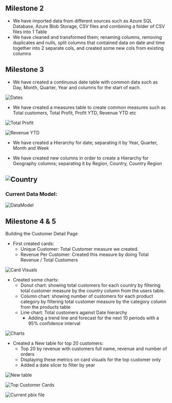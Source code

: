 ## Milestone 2
- We have imported data from different sources such as Azure SQL Database, Azure Blob Storage, CSV files and combining a folder of CSV files into 1 Table
- We have cleaned and transformed them; renaming columns, removing duplicates and nulls, split columns that contained data on date and time together into 2 separate cols, and created some new cols from existing columns


## Milestone 3
- We have created a continuous date table with common data such as Day, Month, Quarter, Year and columns for the start of each. 

![Dates](https://github.com/user-attachments/assets/c0149528-e2ae-4063-881d-73343869fce0)

- We have created a measures table to create common measures such as Total customers, Total Profit, Profit YTD, Revenue YTD etc

![Total Profit](https://github.com/user-attachments/assets/54678f84-d1fd-4401-a8e8-e829e6c81824)

![Revenue YTD](https://github.com/user-attachments/assets/b8b6414a-768a-4a71-9000-0d21615c35bc)

- We have created a Hierarchy for date; separating it by Year, Quarter, Month and Week 


- We have created new columns in order to create a Hierarchy for Geography columns; separating it by Region, Country, Country Region

![Country](https://github.com/user-attachments/assets/f48e5fa8-c1cd-4a14-b233-3e3026208fc1)
---

### Current Data Model:
![DataModel](https://github.com/user-attachments/assets/137b6d9e-e9d0-4d8a-8110-7a044a832ee9)


## Milestone 4 & 5
Building the Customer Detail Page
- First created cards:
    - Unique Customer: Total Customer measure we created. 
    - Revenue Per Customer: Created this measure by doing Total Revenue / Total Customers 

![Card Visuals](https://github.com/user-attachments/assets/33323d15-619b-4c1b-807a-c16dbd179bc5)

- Created some charts:
    - Donut chart: showing total customers for each country by filtering total customer measure by the country column from the users table.
    - Column chart: showing number of customers for each product category by filtering total customer measure by the category column from the products table
    - Line chart: Total customers against Date hierarchy
        - Adding a trend line and forecast for the next 10 periods with a 95% confidence interval

![Charts](https://github.com/user-attachments/assets/002be664-2943-4be0-a571-85554f1aa3c3)

- Created a New table for top 20 customers:
    - Top 20 by revenue with customers full name, revenue and number of orders
    - Displaying these metrics on card visuals for the top customer only
    - Added a date slicer to filter by year

![New table](https://github.com/user-attachments/assets/ad8e9fab-6b97-4855-a64d-b6f7030ce476)

![Top Customer Cards](https://github.com/user-attachments/assets/ff6e946c-42a6-435f-a770-e816e5620c5a)

![Current pbix file](https://github.com/user-attachments/assets/fd4cba4c-83f3-465d-8e44-bad499fde3b0)



